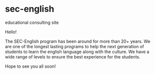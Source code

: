 # sec-english
educational consulting site

Hello!

The SEC-English program has been around for more than 20+ years.
We are one of the longest lasting programs to help the next generation of students to learn the english language along with the culture.
We have a wide range of levels to ensure the best experience for the students.

Hope to see you all soon!

